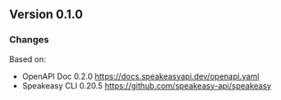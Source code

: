 

## Version 0.1.0
### Changes
Based on:
- OpenAPI Doc 0.2.0 https://docs.speakeasyapi.dev/openapi.yaml
- Speakeasy CLI 0.20.5 https://github.com/speakeasy-api/speakeasy